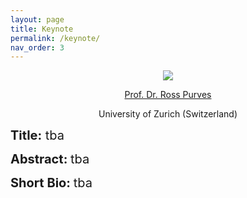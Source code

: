 ```yaml
---
layout: page
title: Keynote
permalink: /keynote/
nav_order: 3
---
```


<p align="center">
<a>
 <img src="{{site.baseurl}}/1192.jpg"  ></a>
</p>

 <p align="center">
<a href="https://www.geo.uzh.ch/~rsp/">
 Prof. Dr. Ross Purves </a>
</p>
  
 <p align="center">
 University of Zurich (Switzerland) 
</p>

 


<span style="font-size:20px;"> <strong> Title:</strong> tba

<span style="font-size:20px;"> <strong> Abstract: </strong> tba

<span style="font-size:20px;"> <strong> Short Bio: </strong> tba
